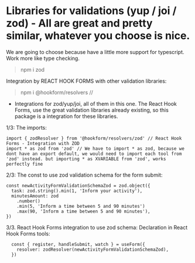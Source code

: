 # Libraries for validations (yup / joi / zod) - All are great and pretty similar, whatever you choose is nice.
We are going to choose <zod> because have a little more support for typescript.
Work more like type checking.

> npm i zod

Integration by REACT HOOK FORMS with other validation libraries:
> npm i @hookform/resolvers //
- Integrations for zod/yup/joi, all of them in this one.
The React Hook Forms, use the great validation libraries already existing, so this package is a integration for these libraries.


1/3: The imports:
```tsx
import { zodResolver } from '@hookform/resolvers/zod' // React Hook Forms - Integration with ZOD
import * as zod from 'zod' // We have to import * as zod, because we dont have an export default, we would need to import each tool from 'zod' instead. but importing * as XVARIABLE from 'zod', works perfectly fine
```

2/3: The const to use zod validation schema for the form submit:
```tsx
const newActivityFormValidationSchemaZod = zod.object({
  task: zod.string().min(1, 'Inform your activity'),
  minutesAmount: zod
    .number()
    .min(5, 'Inform a time between 5 and 90 minutes')
    .max(90, 'Inform a time between 5 and 90 minutes'),
})
```

3/3. React Hook Forms integration to use zod schema:
Declaration in React Hook Forms tools:
```tsx
  const { register, handleSubmit, watch } = useForm({
    resolver: zodResolver(newActivityFormValidationSchemaZod),
  })
```





